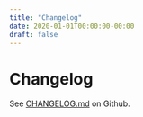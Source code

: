 ```yaml
---
title: "Changelog"
date: 2020-01-01T00:00:00-00:00
draft: false
---
```

# Changelog

See [CHANGELOG.md](https://github.com/miguelmota/cointop/blob/master/CHANGELOG.md) on Github.
